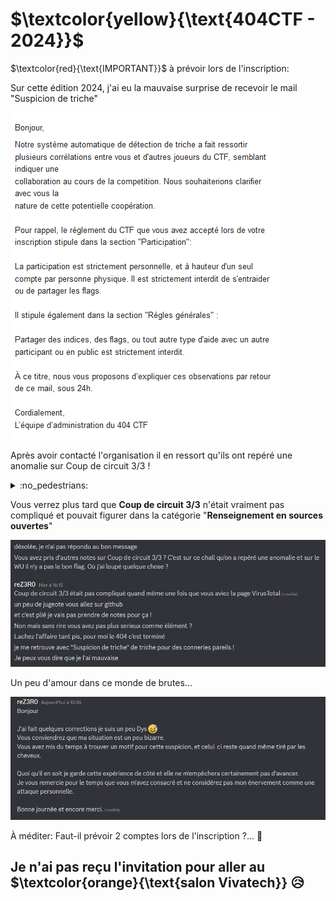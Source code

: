 # $\textcolor{yellow}{\text{404CTF - 2024}}$



$\textcolor{red}{\text{IMPORTANT}}$ à prévoir lors de l'inscription:

Sur cette édition 2024, j'ai eu la mauvaise surprise de recevoir le mail "Suspicion de triche"

![Mail](https://github.com/ReZ3R0/404CTF-2024/blob/main/Images/Mail.png?raw=true)

Après avoir contacté l'organisation il en ressort qu'ils ont repéré une anomalie sur Coup de circuit 3/3 !

<details><summary>:no_pedestrians:</summary>
Ou une personne jalouse parceque vous êtes devant elle sur Root-Me ? (on ne sais jamais !) :joy:
</details>

Vous verrez plus tard que **Coup de circuit 3/3** n'était vraiment pas compliqué et pouvait figurer dans la catégorie "**Renseignement en sources ouvertes**"

![Discord](https://github.com/ReZ3R0/404CTF-2024/blob/main/Images/Discord.png?raw=true)

Un peu d'amour dans ce monde de brutes...

![Discord02](https://github.com/ReZ3R0/404CTF-2024/blob/main/Images/Discord02.png?raw=true)

À méditer: Faut-il prévoir 2 comptes lors de l'inscription ?... :eyes:

## Je n'ai pas reçu l'invitation pour aller au $\textcolor{orange}{\text{salon Vivatech}} :disappointed_relieved:
